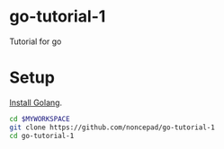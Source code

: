 # go-tutorial-1
Tutorial for go


# Setup

[Install Golang](https://go.dev/doc/install).

```bash
cd $MYWORKSPACE
git clone https://github.com/noncepad/go-tutorial-1
cd go-tutorial-1
```
